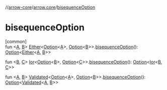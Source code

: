 //[arrow-core](../../index.md)/[arrow.core](index.md)/[bisequenceOption](bisequence-option.md)

# bisequenceOption

[common]\
fun &lt;[A](bisequence-option.md), [B](bisequence-option.md)&gt; [Either](-either/index.md)&lt;[Option](-option/index.md)&lt;[A](bisequence-option.md)&gt;, [Option](-option/index.md)&lt;[B](bisequence-option.md)&gt;&gt;.[bisequenceOption](bisequence-option.md)(): [Option](-option/index.md)&lt;[Either](-either/index.md)&lt;[A](bisequence-option.md), [B](bisequence-option.md)&gt;&gt;

fun &lt;[B](bisequence-option.md), [C](bisequence-option.md)&gt; [Ior](-ior/index.md)&lt;[Option](-option/index.md)&lt;[B](bisequence-option.md)&gt;, [Option](-option/index.md)&lt;[C](bisequence-option.md)&gt;&gt;.[bisequenceOption](bisequence-option.md)(): [Option](-option/index.md)&lt;[Ior](-ior/index.md)&lt;[B](bisequence-option.md), [C](bisequence-option.md)&gt;&gt;

fun &lt;[A](bisequence-option.md), [B](bisequence-option.md)&gt; [Validated](-validated/index.md)&lt;[Option](-option/index.md)&lt;[A](bisequence-option.md)&gt;, [Option](-option/index.md)&lt;[B](bisequence-option.md)&gt;&gt;.[bisequenceOption](bisequence-option.md)(): [Option](-option/index.md)&lt;[Validated](-validated/index.md)&lt;[A](bisequence-option.md), [B](bisequence-option.md)&gt;&gt;
